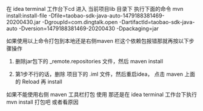 在 idea terminal 工作台下cd 进入 当前项目lib 目录下 执行下面的命令
mvn install:install-file -Dfile=taobao-sdk-java-auto-1479188381469-20200430.jar -DgroupId=com.dingtalk.open -DartifactId=taobao-sdk-java-auto -Dversion=1479188381469-20200430 -Dpackaging=jar


如果使用以上命令打包到本地还是右侧maven 栏这个依赖包报错那就再按以下步骤操作
1.  删除jar包下的  _remote.repositories 文件，然后 maven  install

2.  第1步不行的话，删除 项目下的  .iml 文件，然后重启idea， 点击 maven 上面的 Reload 再 install


如果不能使用右侧 maven 工具栏打包 使用 那还是在 idea terminal 工作台下执行 mvn install 打包吧 或者看原因